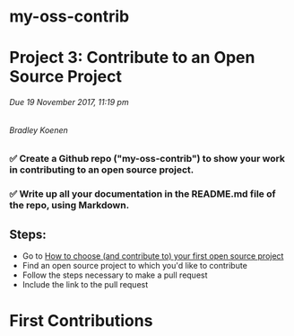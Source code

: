 # my-oss-contrib
# Project 3: Contribute to an Open Source Project
###### Due 19 November 2017, 11:19 pm
###### Bradley Koenen
### ✅ Create a Github repo ("my-oss-contrib") to show your work in contributing to an open source project. <h3>
### ✅ Write up all your documentation in the README.md file of the repo, using Markdown. <h3>
## Steps:
- Go to <a href="https://github.com/collections/choosing-projects/" target="_blank">How to choose (and contribute to) your       first open source project</a>
- Find an open source project to which you'd like to contribute
- Follow the steps necessary to make a pull request
- Include the link to the pull request
# First Contributions
